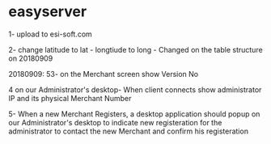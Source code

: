 # easyserver
1-  upload to esi-soft.com

2-  change latitude to lat - longtiude to long - Changed on the table structure on 20180909

20180909:
53-  on the Merchant screen show Version No

4 on our Administrator's desktop-  When client connects show administrator IP and its physical Merchant Number
    
5-  When a new Merchant Registers, a desktop application should popup on our Administrator's desktop to indicate new registeration for the administrator to contact the new Merchant and confirm his registeration

